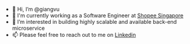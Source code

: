 - 👋 Hi, I’m @giangvu
- 🛄 I'm currently working as a Software Engineer at [Shopee Singapore](https://en.wikipedia.org/wiki/Shopee)
- 👀 I’m interested in building highly scalable and available back-end microservice
- 📫 Please feel free to reach out to me on [Linkedin](https://www.linkedin.com/in/vugiang/)

